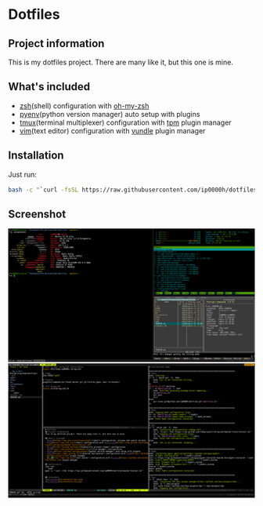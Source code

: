# Dotfiles
## Project information
This is my dotfiles project. There are many like it, but this one is mine.

## What's included
- [zsh](http://www.zsh.org/)(shell) configuration with [oh-my-zsh](https://raw.github.com/robbyrussell/oh-my-zsh/master/tools/install.sh)
- [pyenv](https://github.com/yyuu/pyenv)(python version manager) auto setup with plugins
- [tmux](https://tmux.github.io/)(terminal multiplexer) configuration with [tpm](https://github.com/tmux-plugins/tpm) plugin manager
- [vim](http://www.vim.org/)(text editor) configuration with [vundle](https://github.com/VundleVim/Vundle.vim) plugin manager

## Installation
Just run:
```bash
bash -c "`curl -fsSL https://raw.githubusercontent.com/ip0000h/dotfiles/master/install.sh`"
```

## Screenshot
![screenshot](screenshots/tmux.png)
![screenshot](screenshots/vim.png)
